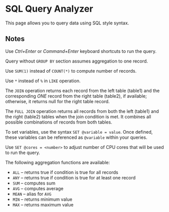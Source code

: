 # SQL Query Analyzer

This page allows you to query data using SQL style syntax.

## Notes

Use _Ctrl+Enter_ or _Command+Enter_ keyboard shortcuts to run the query.

Query without `GROUP BY` section assumes aggregation to one record.

Use `SUM(1)` instead of `COUNT(*)` to compute number of records.

Use `*` instead of `%` in `LIKE` operation.

The `JOIN` operation returns each record from the left table (table1) and the corresponding _ONE_ record from the right table (table2), if available; otherwise, it returns null for the right table record.

The `FULL JOIN` operation returns all records from both the left (table1) and the right (table2) tables when the join condition is met. It combines all possible combinations of records from both tables.

To set variables, use the syntax `SET @variable = value`. Once defined, these variables can be referenced as `@variable` within your queries.

Use `SET @cores = <number>` to adjust number of CPU cores that will be used to run the query.

The following aggregation functions are available:
* `ALL` – returns true if condition is true for all records
* `ANY` – returns true if condition is true for at least one record
* `SUM` – computes sum
* `AVG` – computes average
* `MEAN` – alias for `AVG`
* `MIN` – returns minimum value
* `MAX` – returns maximum value
